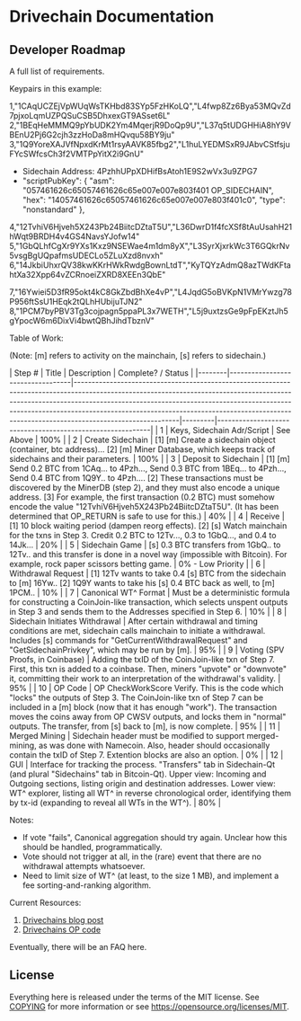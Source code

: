 Drivechain Documentation
=========================


Developer Roadmap
-----------------------

A full list of requirements.

Keypairs in this example:

1,"1CAqUCZEjVpWUqWsTKHbd83SYp5FzHKoLQ","L4fwp8Zz6Bya53MQvZd7pjxoLqmUZPQSuCSB5DhxexGT9ASset6L"
2,"1BEqHeMMMQ9pYbUDK2Ym4MqerjR9DoQp9U","L37q5tUDGHHiA8hY9VBEnU2Pj6G2cjh3zzHoDa8mHQvqu58BY9ju"
3,"1Q9YoreXAJVfNpxdKrMt1rsyAAVK85fbg2","L1huLYEDMSxR9JAbvCStfsjuFYcSWfcsCh3f2VMTPpYitX2i9GnU"

* Sidechain Address: 4PzhhUPpXDHifBsAtoh1E9S2wVx3u9ZPG7   
* "scriptPubKey": {
    "asm": "057461626c65057461626c65e007e007e803f401 OP_SIDECHAIN",
    "hex": "14057461626c65057461626c65e007e007e803f401c0",
    "type": "nonstandard"
  },


4,"12TvhiV6Hjveh5X243Pb24BiitcDZtaT5U","L36DwrD1f4fcXSf8tAuUsahH21hWqt9BRDH4v4GS4NavsYJofw14"
5,"1GbQLhfCgXr9YXs1Kxz9NSEWae4m1dm8yX","L3SyrXjxrkWc3T6GQkrNv5vsgBgUQpafmsUDECLo5ZLuXzd8nvxh"
6,"14JkbiUhxrQV38kwKKrHWkRwdgBownLtdT","KyTQYzAdmQ8azTWdKFtahtXa32Xpp64vZCRnoeiZXRD8XEEn3QbE"

7,"16Ywiei5D3fR95okt4kC8GkZbdBhXe4vP","L4JqdG5oBVKpN1VMrYwzg78P956ftSsU1HEqk2tQLhHUbijuTJN2"
8,"1PCM7byPBV3Tg3cojpagn5ppaPL3x7WETH","L5j9uxtzsGe9pFpEKztJh5gYpocW6m6DixVi4bwtQBhJihdTbznV"

Table of Work:

(Note: [m] refers to activity on the mainchain, [s] refers to sidechain.)

| Step # | Title                            | Description     | Complete? / Status                                                    |
|--------|----------------------------------|-----------------------------------------------------------------------------------------------------------------------------------------------------------------------------------------------------------------------------------------------------------------------------------------------------------------------------------------------------|---------|-----------------------------------------------------------|
| 1      | Keys, Sidechain Adr/Script             | See Above     | 100% |
| 2      | Create Sidechain                 | [1] [m] Create a sidechain object (container, btc address)... [2] [m] Miner Database, which keeps track of sidechains and their parameters.                                                                                                                                            | 100%      |
| 3      | Deposit to Sidechain             | [1] [m] Send 0.2 BTC from 1CAq... to 4Pzh..., Send 0.3 BTC from 1BEq... to 4Pzh..., Send 0.4 BTC from 1Q9Y.. to 4Pzh.... [2] These transactions must be discovered by the MinerDB (step 2), and they must also encode a unique address. [3] For example, the first transaction (0.2 BTC) must somehow encode the value "12TvhiV6Hjveh5X243Pb24BiitcDZtaT5U".  (It has been determined that OP_RETURN is safe to use for this.) | 40%                |
| 4      | Receive                          | [1] 10 block waiting period (dampen reorg effects). [2] [s] Watch mainchain for the txns in Step 3. Credit 0.2 BTC to 12Tv..., 0.3 to 1GbQ..., and 0.4 to 14Jk...     | 20%      |
| 5      | Sidechain Game                   | [s] 0.3 BTC transfers from 1GbQ.. to 12Tv.. and this transfer is done in a novel way (impossible with Bitcoin). For example, rock paper scissors betting game. | 0% - Low Priority          |
| 6      | Withdrawal Request               | [1] 12Tv wants to take 0.4 [s] BTC from the sidechain to [m] 16Yw.. [2] 1Q9Y wants to take his [s] 0.4 BTC back as well, to [m] 1PCM..     | 10% |
| 7      | Canonical WT^ Format             | Must be a deterministic formula for constructing a CoinJoin-like transaction, which selects unspent outputs in Step 3 and sends them to the Addresses specified in Step 6.    | 10%      |
| 8      | Sidechain Initiates Withdrawal   | After certain withdrawal and timing conditions are met, sidechain calls mainchain to initiate a withdrawal. Includes [s] commands for "GetCurrentWithdrawalRequest" and "GetSidechainPrivkey", which may be run by [m].    | 95%                              |
| 9      | Voting (SPV Proofs, in Coinbase) | Adding the txID of the CoinJoin-like txn of Step 7. First, this txn is added to a coinbase. Then, miners "upvote" or "downvote" it, committing their work to an interpretation of the withdrawal's validity.  | 95%    |
| 10     | OP Code                          | OP CheckWorkScore Verify. This is the code which "locks" the outputs of Step 3. The CoinJoin-like txn of Step 7 can be included in a [m] block (now that it has enough "work"). The transaction moves the coins away from OP CWSV outputs, and locks them in "normal" outputs. The transfer, from [s] back to [m], is now complete.     | 95%   |
| 11     | Merged Mining                    | Sidechain header must be modified to support merged-mining, as was done with Namecoin. Also, header should occasionally contain the txID of Step 7.  Extention blocks are also an option.    | 0%       |
| 12     | GUI                    | Interface for tracking the process. "Transfers" tab in Sidechain-Qt (and plural "Sidechains" tab in Bitcoin-Qt). Upper view: Incoming and Outgoing sections, listing origin and destination addresses. Lower view: WT^ explorer, listing all WT^ in reverse chronological order, identifying them by tx-id (expanding to reveal all WTs in the WT^).     | 80%                |



Notes:

* If vote "fails", Canonical aggregation should try again. Unclear how this should be handled, programmatically.
* Vote should not trigger at all, in the (rare) event that there are no withdrawal attempts whatsoever.
* Need to limit size of WT^ (at least, to the size 1 MB), and implement a fee sorting-and-ranking algorithm.

Current Resources:

1. [Drivechains blog post](http://www.truthcoin.info/blog/drivechain/) 
2. [Drivechains OP code](http://www.truthcoin.info/blog/drivechain-op-code/)

Eventually, there will be an FAQ here.


License
-------

Everything here is released under the terms of the MIT license. See [COPYING](COPYING) for more
information or see https://opensource.org/licenses/MIT.

